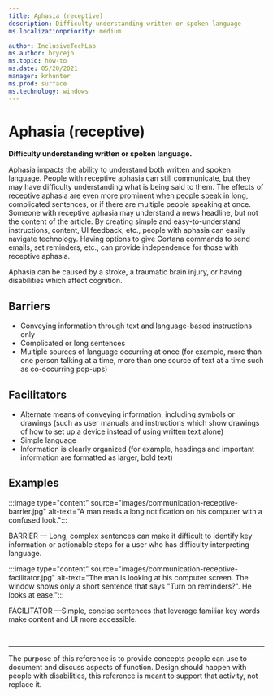 ```yaml
---
title: Aphasia (receptive)
description: Difficulty understanding written or spoken language
ms.localizationpriority: medium

author: InclusiveTechLab
ms.author: brycejo 
ms.topic: how-to
ms.date: 05/20/2021
manager: krhunter
ms.prod: surface
ms.technology: windows
---
```


# Aphasia (receptive)

**Difficulty understanding written or spoken language.**

Aphasia impacts the ability to understand both written and spoken language. People with receptive aphasia can still communicate, but they may have difficulty understanding what is being said to them. The effects of receptive aphasia are even more prominent when people speak in long, complicated sentences, or if there are multiple people speaking at once. Someone with receptive aphasia may understand a news headline, but not the content of the article. By creating simple and easy-to-understand instructions, content, UI feedback, etc., people with aphasia can easily navigate technology. Having options to give Cortana commands to send emails, set reminders, etc., can provide independence for those with receptive aphasia.

Aphasia can be caused by a stroke, a traumatic brain injury, or having disabilities which affect cognition.

## Barriers

* Conveying information through text and language-based instructions only​
* Complicated or long sentences​
* Multiple sources of language occurring at once (for example, more than one person talking at a time, more than one source of text at a time such as co-occurring pop-ups)

## Facilitators

* Alternate means of conveying information, including symbols or drawings (such as user manuals and instructions which show drawings of how to set up a device instead of using written text alone)​
* Simple language​
* Information is clearly organized (for example, headings and important information are formatted as larger, bold text)

## Examples

:::image type="content" source="images/communication-receptive-barrier.jpg" alt-text="A man reads a long notification on his computer with a confused look.":::

BARRIER — Long, complex sentences can make it difficult to identify key information or actionable steps for a user who has difficulty interpreting language. 

:::image type="content" source="images/communication-receptive-facilitator.jpg" alt-text="The man is looking at his computer screen. The window shows only a short sentence that says &quot;Turn on reminders?&quot;. He looks at ease.":::

FACILITATOR —Simple, concise sentences that leverage familiar key words make content and UI more accessible.

&nbsp;

[comment]: # (Footer statement)
___
The purpose of this reference is to provide concepts people can use to document and discuss aspects of function. Design should happen with people with disabilities, this reference is meant to support that activity, not replace it. 